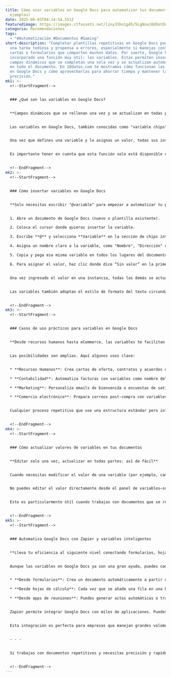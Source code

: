 ```yaml
---
title: Cómo usar variables en Google Docs para automatizar tus documentos (con
  ejemplos)
date: 2025-06-03T04:14:54.551Z
featuredimage: https://images.ctfassets.net/lzny33ho1g45/5LgNoaJ8dOotOnBwEUR1js/4db5d55f4d4c361d85d53691193b831f/google_docs.png?w=1520&fm=avif&q=31&fit=thumb&h=760
categoria: Recomendaciones
tags:
  - "#Automatización #Documentos #Gaming"
short-description: "Completar plantillas repetitivas en Google Docs puede ser
  una tarea tediosa y propensa a errores, especialmente si manejas contratos,
  cartas o formularios que comparten muchos datos. Por suerte, Google ha
  incorporado una función muy útil: las variables. Estas permiten insertar
  campos dinámicos que se completan una sola vez y se actualizan automáticamente
  en todo el documento. En 10datos.com te mostramos cómo funcionan las variables
  en Google Docs y cómo aprovecharlas para ahorrar tiempo y mantener la
  precisión."
mk1: >-
  <!--StartFragment-->


  ### ¿Qué son las variables en Google Docs?


  **Campos dinámicos que se rellenan una vez y se actualizan en todas partes**


  Las variables en Google Docs, también conocidas como "variable chips", son pequeños elementos inteligentes que actúan como campos dinámicos dentro de un documento. Puedes usarlas para insertar información como nombres, fechas, direcciones, montos y otros datos que se repiten en múltiples lugares del documento.


  Una vez que defines una variable y le asignas un valor, todas sus instancias dentro del texto se actualizan automáticamente. Esto garantiza consistencia y minimiza errores humanos. Ideal para documentos legales, contratos, cartas de oferta laboral, facturas y cualquier plantilla que necesite personalización recurrente.


  Es importante tener en cuenta que esta función solo está disponible en cuentas de Google Workspace de trabajo o escuela.


  <!--EndFragment-->
mk2: >-
  <!--StartFragment-->


  ### Cómo insertar variables en Google Docs


  **Solo necesitas escribir "@variable" para empezar a automatizar tu plantilla**


  1. Abre un documento de Google Docs (nuevo o plantilla existente).

  2. Coloca el cursor donde quieras insertar la variable.

  3. Escribe **@** y selecciona **Variable** en la sección de chips inteligentes. También puedes escribir directamente "@Variable" y presionar Enter.

  4. Asigna un nombre claro a la variable, como "Nombre", "Dirección" o "Monto_Total", y haz clic en **Crear**.

  5. Copia y pega esa misma variable en todos los lugares del documento donde se necesite.

  6. Para asignar el valor, haz clic donde dice “Sin valor” en la primera instancia de la variable e ingresa el texto deseado.


  Una vez ingresado el valor en una instancia, todas las demás se actualizan automáticamente. Por ejemplo, si escribes “Carlos Ramírez” como valor de la variable “Nombre_Cliente”, todas las apariciones de esa variable se cambiarán a ese nombre.


  Las variables también adoptan el estilo de formato del texto circundante (negrita, cursiva, color, etc.), lo que mantiene la coherencia visual en el documento.


  <!--EndFragment-->
mk3: >-
  <!--StartFragment-->


  ### Casos de uso prácticos para variables en Google Docs


  **Desde recursos humanos hasta eCommerce, las variables te facilitan la vida**


  Las posibilidades son amplias. Aquí algunos usos clave:


  * **Recursos Humanos**: Crea cartas de oferta, contratos y acuerdos de confidencialidad personalizando nombre del empleado, fecha de inicio y puesto con solo editar una vez.

  * **Contabilidad**: Automatiza facturas con variables como nombre del cliente, monto a pagar, fecha de vencimiento y número de factura.

  * **Marketing**: Personaliza emails de bienvenida o encuestas de satisfacción usando variables para nombre del destinatario, enlace a encuestas o promociones específicas.

  * **Comercio electrónico**: Prepara correos post-compra con variables para número de pedido, nombre del producto y dirección de entrega.


  Cualquier proceso repetitivo que use una estructura estándar pero información personalizada es candidato perfecto para las variables.


  <!--EndFragment-->
mk4: >-
  <!--StartFragment-->


  ### Cómo actualizar valores de variables en tus documentos


  **Editar solo una vez, actualizar en todas partes: así de fácil**


  Cuando necesitas modificar el valor de una variable (por ejemplo, cambiar el nombre de un cliente), simplemente haz clic en la primera instancia de la variable en el documento. Google Docs la destacará y permitirá editar el valor. Al presionar Enter, todas las instancias de esa variable se actualizan automáticamente.


  No puedes editar el valor directamente desde el panel de variables—solo desde el texto del documento. Pero al tener una sola fuente de entrada, reduces drásticamente las posibilidades de omisión o error.


  Esto es particularmente útil cuando trabajas con documentos que se reutilizan frecuentemente para diferentes personas o situaciones, como una carta de adopción de mascotas, donde solo cambia el nombre del adoptante y del animal.


  <!--EndFragment-->
mk5: >-
  <!--StartFragment-->


  ### Automatiza Google Docs con Zapier y variables inteligentes


  **Lleva tu eficiencia al siguiente nivel conectando formularios, hojas de cálculo y documentos**


  Aunque las variables en Google Docs ya son una gran ayuda, puedes combinarlas con herramientas como Zapier para lograr una automatización más robusta. Por ejemplo:


  * **Desde formularios**: Crea un documento automáticamente a partir de las respuestas de un formulario (como Typeform o Google Forms), insertando variables con los datos de entrada.

  * **Desde hojas de cálculo**: Cada vez que se añade una fila en una hoja de cálculo, se puede generar un nuevo documento de Google Docs con los valores insertados en los campos variables.

  * **Desde apps de reuniones**: Puedes generar actas automáticas o transcripciones personalizadas con herramientas como tl;dv, conectadas a Google Docs.


  Zapier permite integrar Google Docs con miles de aplicaciones. Puedes programar flujos que no solo creen documentos, sino que los almacenen, compartan o incluso firmen automáticamente.


  Esta integración es perfecta para empresas que manejan grandes volúmenes de documentos estándar que requieren personalización, como contratos, cotizaciones o certificados.


  - - -


  Si trabajas con documentos repetitivos y necesitas precisión y rapidez, las variables de Google Docs son una herramienta indispensable. En combinación con plataformas de automatización como Zapier, puedes transformar procesos lentos y propensos a errores en flujos de trabajo ágiles y fiables. En 10datos.com te ayudamos a descubrir funciones inteligentes como esta para que aproveches al máximo la tecnología y hagas más en menos tiempo.


  <!--EndFragment-->
---
```

